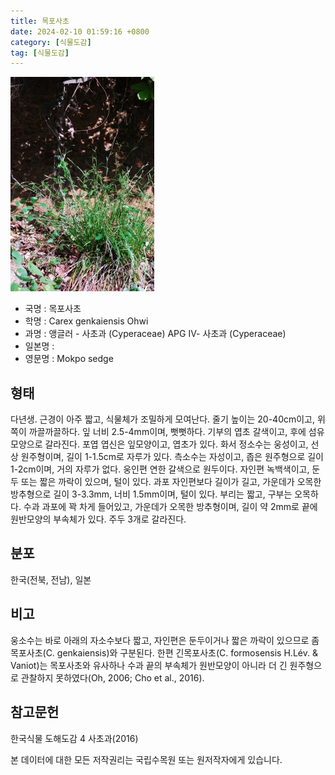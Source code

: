 ```yaml
---
title: 목포사초
date: 2024-02-10 01:59:16 +0800
category: [식물도감]
tag: [식물도감]
---
```




![목포사초](/assets/img/fileUpload/plants/basic/Cyperaceae/Carex/22908/22908_1_th2.jpg)
- 국명 : 목포사초
- 학명 : Carex genkaiensis Ohwi
- 과명 : 앵글러 - 사초과 (Cyperaceae) APG Ⅳ- 사초과 (Cyperaceae)
- 일본명 : 
- 영문명 : Mokpo sedge


## 형태
다년생. 근경이 아주 짧고, 식물체가 조밀하게 모여난다. 줄기 높이는 20-40cm이고, 위쪽이 까끌까끌하다. 잎 너비 2.5-4mm이며, 뻣뻣하다. 기부의 엽초 갈색이고, 후에 섬유모양으로 갈라진다. 포엽 엽신은 잎모양이고, 엽초가 있다. 화서 정소수는 웅성이고, 선상 원주형이며, 길이 1-1.5cm로 자루가 있다. 측소수는 자성이고, 좁은 원주형으로 길이 1-2cm이며, 거의 자루가 없다. 웅인편 연한 갈색으로 원두이다. 자인편 녹백색이고, 둔두 또는 짧은 까락이 있으며, 털이 있다. 과포 자인편보다 길이가 길고, 가운데가 오목한 방추형으로 길이 3-3.3mm, 너비 1.5mm이며, 털이 있다. 부리는 짧고, 구부는 오목하다. 수과 과포에 꽉 차게 들어있고, 가운데가 오목한 방추형이며, 길이 약 2mm로 끝에 원반모양의 부속체가 있다. 주두 3개로 갈라진다.
## 분포
한국(전북, 전남), 일본
## 비고
웅소수는 바로 아래의 자소수보다 짧고, 자인편은 둔두이거나 짧은 까락이 있으므로 좀목포사초(C. genkaiensis)와 구분된다. 한편 긴목포사초(C. formosensis H.Lév. & Vaniot)는 목포사초와 유사하나 수과 끝의 부속체가 원반모양이 아니라 더 긴 원주형으로 관찰하지 못하였다(Oh, 2006; Cho et al., 2016).
## 참고문헌
한국식물 도해도감 4 사초과(2016)






본 데이터에 대한 모든 저작권리는 국립수목원 또는 원저작자에게 있습니다.
